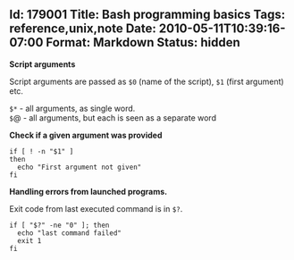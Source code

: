 Id: 179001
Title: Bash programming basics
Tags: reference,unix,note
Date: 2010-05-11T10:39:16-07:00
Format: Markdown
Status: hidden
--------------
**Script arguments**

Script arguments are passed as `$0` (name of the script), `$1` (first
argument) etc.

`$*` - all arguments, as single word.\
`$`@ - all arguments, but each is seen as a separate word

**Check if a given argument was provided**

    if [ ! -n "$1" ]
    then
      echo "First argument not given"
    fi

**Handling errors from launched programs.**

Exit code from last executed command is in `$?`.

    if [ "$?" -ne "0" ]; then
      echo "last command failed"
      exit 1
    fi
